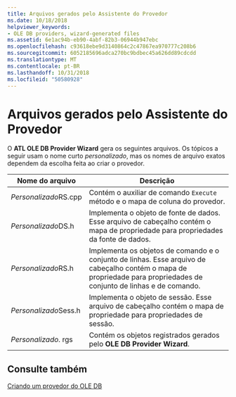 ```yaml
---
title: Arquivos gerados pelo Assistente do Provedor
ms.date: 10/18/2018
helpviewer_keywords:
- OLE DB providers, wizard-generated files
ms.assetid: 6e1ac94b-eb90-4abf-82b3-06944b947ebc
ms.openlocfilehash: c93618ebe9d3140864c2c47867ea970777c208b6
ms.sourcegitcommit: 6052185696adca270bc9bdbec45a626dd89cdcdd
ms.translationtype: MT
ms.contentlocale: pt-BR
ms.lasthandoff: 10/31/2018
ms.locfileid: "50580928"
---
```

# <a name="provider-wizard-generated-files"></a>Arquivos gerados pelo Assistente do Provedor

O **ATL OLE DB Provider Wizard** gera os seguintes arquivos. Os tópicos a seguir usam o nome curto *personalizado*, mas os nomes de arquivo exatos dependem da escolha feita ao criar o provedor.

|Nome do arquivo|Descrição|
|---------------|-----------------|
|*Personalizado*RS.cpp|Contém o auxiliar de comando `Execute` método e o mapa de coluna do provedor.|
|*Personalizado*DS.h|Implementa o objeto de fonte de dados. Esse arquivo de cabeçalho contém o mapa de propriedade para propriedades da fonte de dados.|
|*Personalizado*RS.h|Implementa os objetos de comando e o conjunto de linhas. Esse arquivo de cabeçalho contém o mapa de propriedade para propriedades de conjunto de linhas e de comando.|
|*Personalizado*Sess.h|Implementa o objeto de sessão. Esse arquivo de cabeçalho contém o mapa de propriedade para propriedades de sessão.|
|*Personalizado*. rgs|Contém os objetos registrados gerados pelo **OLE DB Provider Wizard**.|

## <a name="see-also"></a>Consulte também

[Criando um provedor do OLE DB](../../data/oledb/creating-an-ole-db-provider.md)<br/>
